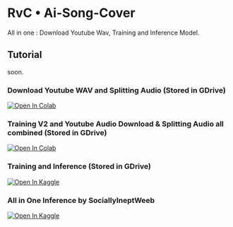 # RvC • Ai-Song-Cover
All in one : Download Youtube Wav, Training and Inference Model.

## Tutorial
soon.

### Download Youtube WAV and Splitting Audio (Stored in GDrive)
[![Open In Colab](https://colab.research.google.com/assets/colab-badge.svg)](https://colab.research.google.com/drive/1HaOJBvbGcFaDVKkzUSLrQgny-4_ndtkm)

### Training V2 and Youtube Audio Download & Splitting Audio all combined (Stored in GDrive)
[![Open In Colab](https://colab.research.google.com/assets/colab-badge.svg)](https://colab.research.google.com/github/MinatoIsuki/AI-Song-Cover-RVC/blob/main/Training_V2_and_Youtube_Audio_Download_%26_Splitting_Audio_combined.ipynb)

### Training and Inference (Stored in GDrive)
[![Open In Kaggle](https://www.vectorlogo.zone/logos/kaggle/kaggle-ar21.svg)](https://www.kaggle.com/code/ardhasemaranatha/rvc-v2-kaggle/log)

### All in One Inference by SociallyIneptWeeb
[![Open In Kaggle](https://www.vectorlogo.zone/logos/kaggle/kaggle-ar21.svg)](https://www.kaggle.com/code/ardhasemaranatha/aicovergen-kaggle)
